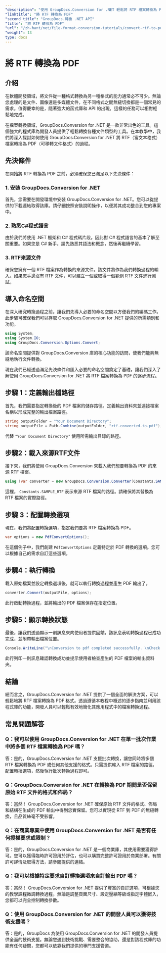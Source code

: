 ```yaml
---
"description": "使用 GroupDocs.Conversion for .NET 輕鬆將 RTF 檔案轉換為 PDF。按照我們的逐步指南進行集成，釋放文件轉換的強大功能。"
"linktitle": "將 RTF 轉換為 PDF"
"second_title": "GroupDocs.轉換 .NET API"
"title": "將 RTF 轉換為 PDF"
"url": "/zh-hant/net/file-format-conversion-tutorials/convert-rtf-to-pdf/"
"weight": 13
type: docs
---
```

# 將 RTF 轉換為 PDF

## 介紹

在軟體開發領域，將文件從一種格式轉換為另一種格式的能力通常必不可少。無論您處理的是文件、圖像還是多媒體文件，在不同格式之間無縫切換都是一個常見的需求。值得慶幸的是，隨著強大的函式庫和 API 的出現，這樣的任務可以相對輕鬆地完成。

在檔案轉換領域，GroupDocs.Conversion for .NET 是一款非常出色的工具。這個強大的程式庫為開發人員提供了輕鬆轉換各種文件類型的工具。在本教學中，我們將深入探討如何使用 GroupDocs.Conversion for .NET 將 RTF（富文本格式）檔案轉換為 PDF（可移轉文件格式）的過程。

## 先決條件

在開始將 RTF 轉換為 PDF 之前，必須確保您已滿足以下先決條件：

### 1. 安裝 GroupDocs.Conversion for .NET

首先，您需要在開發環境中安裝 GroupDocs.Conversion for .NET。您可以從提供的下載連結取得該庫。請仔細按照安裝說明操作，以便將其成功整合到您的專案中。

### 2. 熟悉C#程式語言

由於我們將使用 .NET 框架和 C# 程式碼片段，因此對 C# 程式語言的基本了解至關重要。如果您是 C# 新手，請先熟悉其語法和概念，然後再繼續學習。

### 3. RTF來源文件

確保您擁有一個 RTF 檔案作為轉換的來源文件。該文件將作為我們轉換過程的輸入。如果您手邊沒有 RTF 文件，可以建立一個或取得一個範例 RTF 文件進行測試。

## 導入命名空間

在深入研究轉換過程之前，讓我們先導入必要的命名空間以方便我們的編碼工作。此步驟可確保我們可以存取 GroupDocs.Conversion for .NET 提供的所需類別和功能。

```csharp
using System;
using System.IO;
using GroupDocs.Conversion.Options.Convert;
```

該命名空間提供對 GroupDocs.Conversion 庫的核心功能的訪問，使我們能夠無縫地執行文件轉換。

現在我們已經透過滿足先決條件和匯入必要的命名空間奠定了基礎，讓我們深入了解使用 GroupDocs.Conversion for .NET 將 RTF 檔案轉換為 PDF 的逐步流程。

## 步驟 1：定義輸出檔路徑

首先，我們需要指定轉換後的 PDF 檔案的儲存路徑。定義輸出資料夾並連接檔案名稱以形成完整的輸出檔案路徑。

```csharp
string outputFolder = "Your Document Directory";
string outputFile = Path.Combine(outputFolder, "rtf-converted-to.pdf");
```

代替 `"Your Document Directory"` 使用所需輸出目錄的路徑。

## 步驟2：載入來源RTF文件

接下來，我們將使用 GroupDocs.Conversion 來載入我們想要轉換為 PDF 的來源 RTF 檔案。

```csharp
using (var converter = new GroupDocs.Conversion.Converter(Constants.SAMPLE_RTF))
```

這裡， `Constants.SAMPLE_RTF` 表示來源 RTF 檔案的路徑。請確保將其替換為 RTF 檔案的實際路徑。

## 步驟 3：配置轉換選項

現在，我們將配置轉換選項，指定我們要將 RTF 檔案轉換為 PDF。

```csharp
var options = new PdfConvertOptions();
```

在這個例子中，我們創建 `PdfConvertOptions` 定義特定於 PDF 轉換的選項。您可以根據自己的需求自訂這些選項。

## 步驟4：執行轉換

載入原始檔案並設定轉換選項後，就可以執行轉換過程並產生 PDF 輸出了。

```csharp
converter.Convert(outputFile, options);
```

此行啟動轉換過程，並將輸出的 PDF 檔案保存在指定位置。

## 步驟5：顯示轉換狀態

最後，讓我們透過顯示一則訊息來向使用者提供回饋，該訊息表明轉換過程已成功完成，並附帶輸出檔案位置。

```csharp
Console.WriteLine("\nConversion to pdf completed successfully. \nCheck output in {0}", outputFolder);
```

此行列印一則訊息確認轉換成功並提示使用者檢查產生的 PDF 檔案的輸出資料夾。

## 結論

總而言之，GroupDocs.Conversion for .NET 提供了一個全面的解決方案，可以輕鬆地將 RTF 檔案轉換為 PDF 格式。透過遵循本教程中概述的逐步指南並利用該程式庫的功能，開發人員可以輕鬆有效地簡化其應用程式中的檔案轉換過程。

## 常見問題解答

### Q：我可以使用 GroupDocs.Conversion for .NET 在單一批次作業中將多個 RTF 檔案轉換為 PDF 嗎？

答：是的，GroupDocs.Conversion for .NET 支援批次轉換，讓您同時將多個 RTF 檔案轉換為 PDF 或任何其他支援的格式。只需提供輸入 RTF 檔案的路徑，配置轉換選項，然後執行批次轉換過程即可。

### Q：GroupDocs.Conversion for .NET 在轉換為 PDF 期間是否保留原始 RTF 文件的格式和佈局？

答：當然！ GroupDocs.Conversion for .NET 確保原始 RTF 文件的格式、佈局和結構在生成的 PDF 輸出中得到忠實保留。您可以實現從 RTF 到 PDF 的無縫轉換，且品質絲毫不受影響。

### Q：在商業專案中使用 GroupDocs.Conversion for .NET 是否有任何授權要求或限制？

答：是的，GroupDocs.Conversion for .NET 是一個商業庫，其使用需要獲得許可。您可以獲得臨時許可證用於評估，也可以購買完整許可證用於商業部署。有關許可詳情及取得方法，請參閱提供的連結。

### Q：我可以根據特定要求自訂轉換選項來自訂輸出 PDF 嗎？

答：當然！ GroupDocs.Conversion for .NET 提供了豐富的自訂選項，可根據您的教學課程微調轉換過程。無論是調整頁面尺寸、設定壓縮等級或指定字體嵌入，您都可以完全控制轉換參數。

### Q：使用 GroupDocs.Conversion for .NET 的開發人員可以獲得技術支援嗎？

答：是的，GroupDocs 為使用 GroupDocs.Conversion for .NET 的開發人員提供全面的技術支援。無論您遇到技術挑戰、需要整合的協助，還是對該程式庫的功能有任何疑問，您都可以依靠我們提供的專門支援管道。